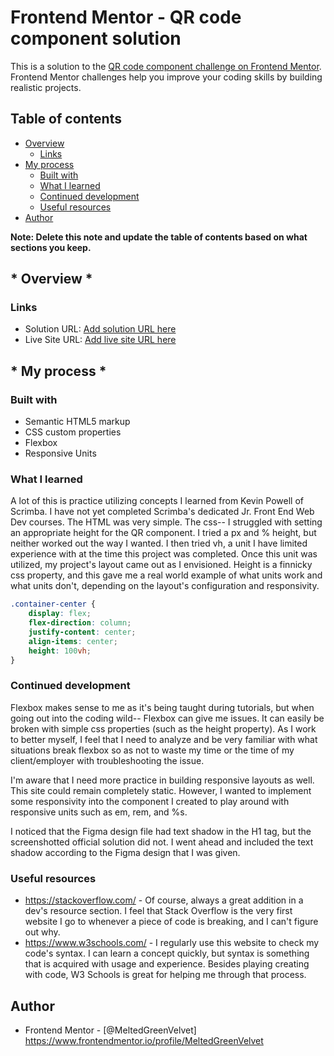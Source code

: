 # Frontend Mentor - QR code component solution

This is a solution to the [QR code component challenge on Frontend Mentor](https://www.frontendmentor.io/challenges/qr-code-component-iux_sIO_H). Frontend Mentor challenges help you improve your coding skills by building realistic projects. 

## Table of contents

- [Overview](#overview)
  - [Links](#links)
- [My process](#my-process)
  - [Built with](#built-with)
  - [What I learned](#what-i-learned)
  - [Continued development](#continued-development)
  - [Useful resources](#useful-resources)
- [Author](#author)

**Note: Delete this note and update the table of contents based on what sections you keep.**

## * Overview *

### Links

- Solution URL: [Add solution URL here](https://your-solution-url.com)
- Live Site URL: [Add live site URL here](https://your-live-site-url.com)

## * My process *

### Built with

- Semantic HTML5 markup
- CSS custom properties
- Flexbox
- Responsive Units

### What I learned

A lot of this is practice utilizing concepts I learned from Kevin Powell of Scrimba. I have not yet completed Scrimba's dedicated Jr. Front End Web Dev courses. The HTML was very simple. The css-- I struggled with setting an appropriate height for the QR component. I tried a px and % height, but neither worked out the way I wanted. I then tried vh, a unit I have limited experience with at the time this project was completed. Once this unit was utilized, my project's layout came out as I envisioned. Height is a finnicky css property, and this gave me a real world example of what units work and what units don't, depending on the layout's configuration and responsivity.

```css
.container-center {
	display: flex;
	flex-direction: column;
	justify-content: center;
	align-items: center;
	height: 100vh;
}
```

### Continued development

Flexbox makes sense to me as it's being taught during tutorials, but when going out into the coding wild-- Flexbox can give me issues. It can easily be broken with simple css properties (such as the height property). As I work to better myself, I feel that I need to analyze and be very familiar with what situations break flexbox so as not to waste my time or the time of my client/employer with troubleshooting the issue.

I'm aware that I need more practice in building responsive layouts as well. This site could remain completely static. However, I wanted to implement some responsivity into the component I created to play around with responsive units such as em, rem, and %s.

I noticed that the Figma design file had text shadow in the H1 tag, but the screenshotted official solution did not. I went ahead and included the text shadow according to the Figma design that I was given.

### Useful resources

- https://stackoverflow.com/ - Of course, always a great addition in a dev's resource section. I feel that Stack Overflow is the very first website I go to whenever a piece of code is breaking, and I can't figure out why.
- https://www.w3schools.com/ - I regularly use this website to check my code's syntax. I can learn a concept quickly, but syntax is something that is acquired with usage and experience. Besides playing  creating with code, W3 Schools is great for helping me through that process.

## Author

- Frontend Mentor - [@MeltedGreenVelvet]
https://www.frontendmentor.io/profile/MeltedGreenVelvet
